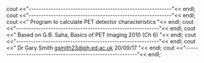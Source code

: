 cout <<"----------------------------------------------------------"<< endl;
cout <<"----------------------------------------------------------"<< endl;
cout <<"    Program to calculate PET detector characteristics     "<< endl;
cout <<"----------------------------------------------------------"<< endl;
cout <<"   Based on G.B. Saha, Basics of PET Imaging 2010 (Ch 6)  "<< endl;
cout <<"----------------------------------------------------------"<< endl;
cout <<"    Dr Gary Smith   gsmith23@ph.ed.ac.uk     20/09/17     "<< endl;
cout <<"----------------------------------------------------------"<< endl;
